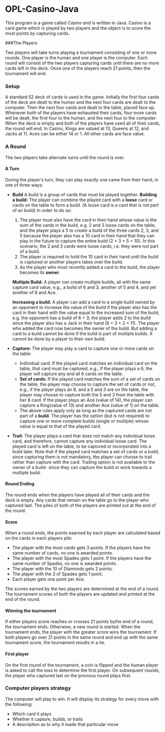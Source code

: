 # OPL-Casino-Java

This program is a game called *Casino* and is written in Java.  Casino is a card game which is played by two players and the object is to score the most points by capturing cards.

###The Players

Two players will take turns playing a tournament consisting of one or more rounds. One player is the human and one player is the computer. Each round will consist of the two players capturing cards until there are no more cards left in the deck. Once one of the players reach 21 points, then the tournament will end.

### Setup

A standard 52 deck of cards is used in the game. Initially the first four cards of the deck are dealt to the human and the next four cards are dealt to the computer. Then the next four cards and dealt to the table, placed face up.  Whenever both of the players have exhausted their cards, four more cards will be dealt, the first four to the human, and the next four to the computer. When the deck is empty and both of the players have used all of their cards, the round will end. In Casino, Kings are valued at 13, Queens at 12, and Jacks at 11. Aces can be either 14 or 1. All other cards are face value.

### A Round
The two players take alternate turns until the round is over.

#### A Turn

During the player's turn, they can play exactly one came from their hand, in one of three ways:

- **Build** A build is a group of cards that must be played together.
	**Building a build:** The player can combine the played card with a **loose** card or cards on the table to form a build. (A loose card is a card that is not part of an build) In order to do so:
	1. The player must also have the card in their hand whose value is the sum of the cards in the build, e.g. 2 and 3 loose cards on the table, and the player plays a 5 to create a build of the three cards 2, 3, and 5 because the player also has a 10 card in their hand that they can play in the future to capture the entire build (2 + 3 + 5 = 10). In this scenario, the 2 and 3 cards were loose cards, i.e. they were not part of a build.
	2. The player is required to hold the 10 card in their hand until the build is captured or another players takes over the build.
	3. As the player who most recently added a card to the build, the player becomes its **owner**.

	**Multiple Build:** A player can create multiple builds, all with the same capture card value, e.g., a build of 6 and 3, another of 5 and 4, and yet another of 8 and Ace.

	**Increasing a build:** A player can add a card to a single build owned by an opponent to increase the value of the build if the player also has the card in their hand with the value equal to the increased sum of the build, e.g. the opponent has a build of 6 + 3; the player adds 2 to the build since the player also has a Jack in their hand (6 + 3 + 2 = 11). The player who added the card now becomes the owner of the build. But adding a card to a build cannot be done if the build is part of multiple builds. It cannot be done by a player to their own build.
- **Capture:** The player may play a card to capture one or more cards on the table:
	- Individual card: If the played card matches an individual card on the table, that card must be captured, e.g., if the player plays a 6, the player will capture any and all 6 cards on the table.
	- **Set of cards:** If the played card matches the sum of a set of cards on the table, the player may choose to capture the set of cards or not, e.g., if the player plays an 8, and a 5 and 3 are on the table,  the player may choose to capture both the 5 and 3 from the table with her 8 card. If the player plays an Ace (value of 14), the player can capture a King(value of 13) and another Ace (value of 1) on the table.
	- The above rules apply only as long as the captured cards are not part of a **build**. The player has the option (but is not required) to capture one or more complete builds (single or multiple) whose value is equal to that of the played card.

- **Trail:** The player plays a card that does not match any individual loose card, and therefore, cannot capture any individual loose card. The played card is left on the table, to be captured or incorporated into a build later. Note that if the played card matches a set of cards or a build, since capturing them is not mandatory, the player can choose to trail rather than capture with the card. Trailing option is not available to the owner of a build- since they can capture the build or work towards a multiple build.

#### Round Ending
The round ends when the players have played all of their cards and the deck is empty. Any cards that remain on the table go to the player who captured last. The piles of both of the players are printed out at the end of the round.

#### Score
When a round ends, the points eaarned by each player are calculated based on the cards in each players pile:
- The player with the most cards gets 3 points. If the players have the same number of cards, no one is awarded points.
- The player with the most Spades gets 1 point. If the players have the same number of Spades, no one is awarded points.
- The player with the 10 of Diamonds gets 2 points.
- The player with the 2 of Spades gets 1 point.
- Each player gets one point per Ace.

The scores earned by the two players are determined at the end of a round.
The tournament scores of both the players are updated and printed at the end of the round.

#### Winning the tournament
If either players score reaches or crosses 21 points bythe end of a round, the tournament ends. Otherwise, a new round is started. When the tournament ends, the player with the greater score wins the tournament. If both players go over 21 points in the same round and end up with the same tournament score, the tournament results in a tie.

#### First player
On the first round of the tournament, a coin is flipped and the human player is asked to call the toss to determine the first player. On subsequent rounds, the player who captured last on the previous round plays first.

### Computer players strategy
The computer will play to win. It will display its strategy for every move with the following:
- Which card it plays
- Whether it capture, builds, or trails
- A description as to why it made that particular move

